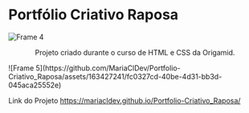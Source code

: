 <h1>Portfólio Criativo Raposa</h1>

![Frame 4](https://github.com/MariaClDev/Portfolio-Criativo_Raposa/assets/163427241/23c20521-5618-4c0a-9909-0e22c2f9839b)
<div align="center">
<p>Projeto criado durante o curso de HTML e CSS da Origamid.</p>
</div>
![Frame 5](https://github.com/MariaClDev/Portfolio-Criativo_Raposa/assets/163427241/fc0327cd-40be-4d31-bb3d-045aca25552e)


Link do Projeto
https://mariacldev.github.io/Portfolio-Criativo_Raposa/
